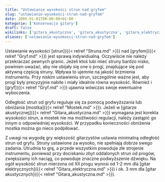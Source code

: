 ```yaml
---
title: "Ustawianie wysokości strun nad gryfem"
slug: "ustawianie-wysokości-strun-nad-gryfem"
date: 2005-01-01T00:00:00+01:00
kategorie: ['Konserwacja gitary']
draft: false
wikilinks: ['gitara_akustyczna', 'gitara_akustyczna', 'gitara_elektryczna', 'gryf', 'gryf', 'mostek', 'struny']
aliases: ['ustawianie-wysokosci-strun-nad-gryfem']
---
```

Ustawianie wysokości [strun]({{< relref "Struna.md" >}}) nad
[gryfem]({{< relref "Gryf.md" >}}) jest sprawą indywidualną. Oczywiście nie
należy przekraczać pewnych granic. Jeżeli ktoś lubi mieć struny bardzo
nisko, powinien uważać, aby nie obijały się one o progi, znajdujące się
pod aktywną częścią struny. Wpływa to ujemnie na jakość brzmienia
instrumentu. Przy niskim ustawieniu strun, szczególnie ważne jest, aby
progi były precyzyjnie nabite i miały idealnie równa wysokość. Również i
[gryf]({{< relref "Gryf.md" >}}) ujawnia wówczas swoje ewentualne wyboczenia.

Odległość strun od gryfu reguluje się za pomocą podwyższania lub
obniżania [mostka]({{< relref "Mostek.md" >}}). Jeżeli w [gitarze
akustycznej]({{< relref "Gitara_akustyczna.md" >}}) wymagana jest korekta
wysokości strun, a mostek nie ma możliwości regulacji, należy zastąpić
go innym o odpowiedniej wysokości. W przypadku konieczności obniżenia
mostka można go nieco podpiłować.

Z uwagi na wygodę gry większość gitarzystów ustawia minimalną odległość
strun od gryfu. Struny ustawione za wysoko, nie spełniają dobrze swego
zadania. Utrudnia to grę, a przede wszystkim powoduje złe strojenie
instrumentu, ponieważ przy dociskaniu zbyt oddalonych strun od progów,
zwiększamy ich naciąg, co powoduje znaczne podwyższenie dźwięku. Na ogół
wysokość strun mierzona od XII progu wynosi od 1-2 mm dla [gitar
elektrycznych]({{< relref "Gitara_elektryczna.md" >}}) i ok. 3 mm dla [gitar
akustycznych]({{< relref "Gitara_akustyczna.md" >}}).

